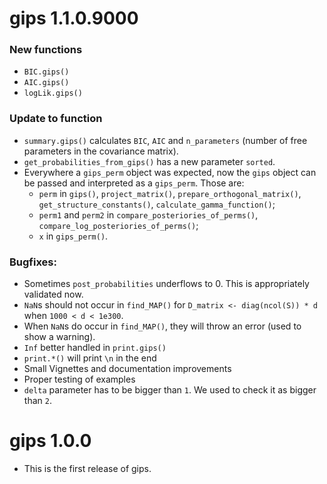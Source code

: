 # gips 1.1.0.9000

### New functions

-   `BIC.gips()`
-   `AIC.gips()`
-   `logLik.gips()`

### Update to function

-   `summary.gips()` calculates `BIC`, `AIC` and `n_parameters` (number of free parameters in the covariance matrix).
-   `get_probabilities_from_gips()` has a new parameter `sorted`.
-   Everywhere a `gips_perm` object was expected, now the `gips` object can be passed and interpreted as a `gips_perm`. Those are:
    -   `perm` in `gips()`, `project_matrix()`, `prepare_orthogonal_matrix()`, `get_structure_constants()`, `calculate_gamma_function()`;
    -   `perm1` and `perm2` in `compare_posteriories_of_perms()`, `compare_log_posteriories_of_perms()`;
    -   `x` in `gips_perm()`.

### Bugfixes:

-   Sometimes `post_probabilities` underflows to 0. This is appropriately validated now.
-   `NaN`s should not occur in `find_MAP()` for `D_matrix <- diag(ncol(S)) * d` when `1000 < d < 1e300`.
-   When `NaN`s do occur in `find_MAP()`, they will throw an error (used to show a warning).
-   `Inf` better handled in `print.gips()`
-   `print.*()` will print `\n` in the end
-   Small Vignettes and documentation improvements
-   Proper testing of examples
-   `delta` parameter has to be bigger than `1`. We used to check it as bigger than `2`.

# gips 1.0.0

-   This is the first release of gips.
